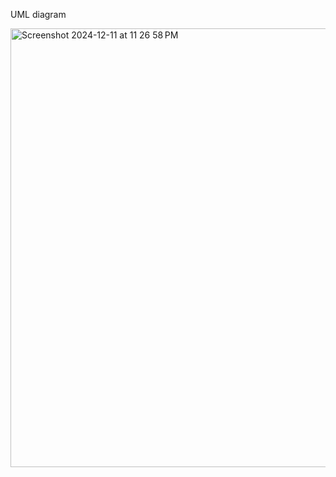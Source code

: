 UML diagram

<img width="702" alt="Screenshot 2024-12-11 at 11 26 58 PM" src="https://github.com/user-attachments/assets/749cd669-ea72-4996-8849-e1d3e988b2c2" />

